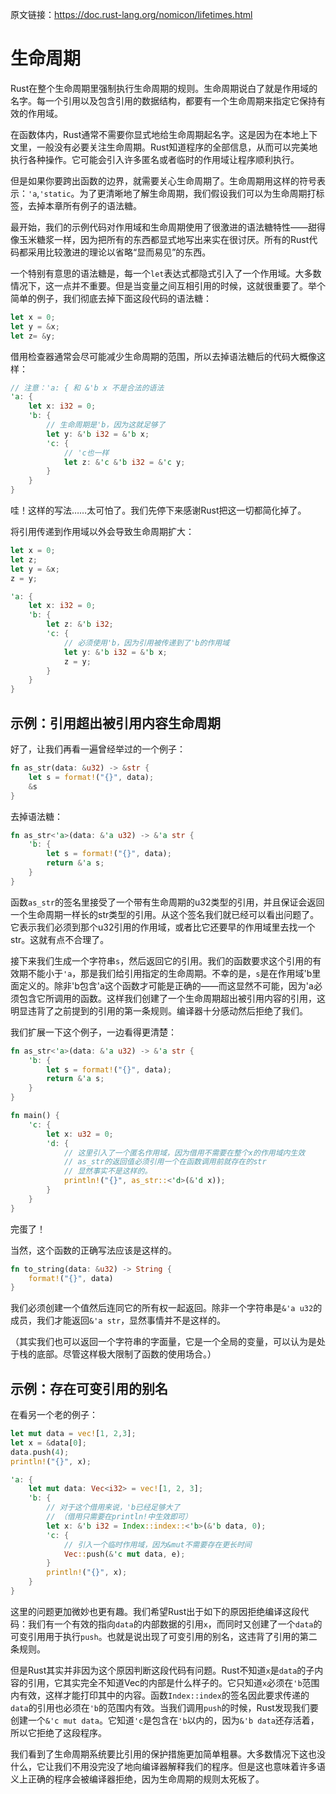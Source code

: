 原文链接：<https://doc.rust-lang.org/nomicon/lifetimes.html>

# 生命周期

Rust在整个生命周期里强制执行生命周期的规则。生命周期说白了就是作用域的名字。每一个引用以及包含引用的数据结构，都要有一个生命周期来指定它保持有效的作用域。

在函数体内，Rust通常不需要你显式地给生命周期起名字。这是因为在本地上下文里，一般没有必要关注生命周期。Rust知道程序的全部信息，从而可以完美地执行各种操作。它可能会引入许多匿名或者临时的作用域让程序顺利执行。

但是如果你要跨出函数的边界，就需要关心生命周期了。生命周期用这样的符号表示：`'a`,`'static`。为了更清晰地了解生命周期，我们假设我们可以为生命周期打标签，去掉本章所有例子的语法糖。

最开始，我们的示例代码对作用域和生命周期使用了很激进的语法糖特性——甜得像玉米糖浆一样，因为把所有的东西都显式地写出来实在很讨厌。所有的Rust代码都采用比较激进的理论以省略“显而易见”的东西。

一个特别有意思的语法糖是，每一个`let`表达式都隐式引入了一个作用域。大多数情况下，这一点并不重要。但是当变量之间互相引用的时候，这就很重要了。举个简单的例子，我们彻底去掉下面这段代码的语法糖：

```rust
let x = 0;
let y = &x;
let z= &y;
```

借用检查器通常会尽可能减少生命周期的范围，所以去掉语法糖后的代码大概像这样：

```rust
// 注意：'a: { 和 &'b x 不是合法的语法
'a: {
    let x: i32 = 0;
    'b: {
        // 生命周期是'b，因为这就足够了
        let y: &'b i32 = &'b x;
        'c: {
            // 'c也一样
            let z: &'c &'b i32 = &'c y;
        }
    }
}
```

哇！这样的写法……太可怕了。我们先停下来感谢Rust把这一切都简化掉了。

将引用传递到作用域以外会导致生命周期扩大：

```rust
let x = 0;
let z;
let y = &x;
z = y;
```

```rust
'a: {
    let x: i32 = 0;
    'b: {
        let z: &'b i32;
        'c: {
            // 必须使用'b，因为引用被传递到了'b的作用域
            let y: &'b i32 = &'b x;
            z = y;
        }
    }
}
```

## 示例：引用超出被引用内容生命周期

好了，让我们再看一遍曾经举过的一个例子：

```rust
fn as_str(data: &u32) -> &str {
    let s = format!("{}", data);
    &s
}
```

去掉语法糖：

```rust
fn as_str<'a>(data: &'a u32) -> &'a str {
    'b: {
        let s = format!("{}", data);
        return &'a s;
    }
}
```

函数`as_str`的签名里接受了一个带有生命周期的u32类型的引用，并且保证会返回一个生命周期一样长的str类型的引用。从这个签名我们就已经可以看出问题了。它表示我们必须到那个u32引用的作用域，或者比它还要早的作用域里去找一个str。这就有点不合理了。

接下来我们生成一个字符串`s`，然后返回它的引用。我们的函数要求这个引用的有效期不能小于`'a`，那是我们给引用指定的生命周期。不幸的是，`s`是在作用域'b里面定义的。除非'b包含'a这个函数才可能是正确的——而这显然不可能，因为'a必须包含它所调用的函数。这样我们创建了一个生命周期超出被引用内容的引用，这明显违背了之前提到的引用的第一条规则。编译器十分感动然后拒绝了我们。

我们扩展一下这个例子，一边看得更清楚：

```rust
fn as_str<'a>(data: &'a u32) -> &'a str {
    'b: {
        let s = format!("{}", data);
        return &'a s;
    }
}

fn main() {
    'c: {
        let x: u32 = 0;
        'd: {
            // 这里引入了一个匿名作用域，因为借用不需要在整个x的作用域内生效
            // as_str的返回值必须引用一个在函数调用前就存在的str
            // 显然事实不是这样的。
            println!("{}", as_str::<'d>(&'d x));
        }
    }
}
```

完蛋了！

当然，这个函数的正确写法应该是这样的。

```rust
fn to_string(data: &u32) -> String {
    format!("{}", data)
}
```

我们必须创建一个值然后连同它的所有权一起返回。除非一个字符串是`&'a u32`的成员，我们才能返回`&'a str`，显然事情并不是这样的。

（其实我们也可以返回一个字符串的字面量，它是一个全局的变量，可以认为是处于栈的底部。尽管这样极大限制了函数的使用场合。）

## 示例：存在可变引用的别名

在看另一个老的例子：

```rust
let mut data = vec![1, 2,3];
let x = &data[0];
data.push(4);
println!("{}", x);
```

```rust
'a: {
    let mut data: Vec<i32> = vec![1, 2, 3];
    'b: {
        // 对于这个借用来说，'b已经足够大了
        // （借用只需要在println!中生效即可）
        let x: &'b i32 = Index::index::<'b>(&'b data, 0);
        'c: {
            // 引入一个临时作用域，因为&mut不需要存在更长时间
            Vec::push(&'c mut data, e);
        }
        println!("{}", x);
    }
}
```

这里的问题更加微妙也更有趣。我们希望Rust出于如下的原因拒绝编译这段代码：我们有一个有效的指向`data`的内部数据的引用`x`，而同时又创建了一个`data`的可变引用用于执行`push`。也就是说出现了可变引用的别名，这违背了引用的第二条规则。

但是Rust其实并非因为这个原因判断这段代码有问题。Rust不知道`x`是`data`的子内容的引用，它其实完全不知道Vec的内部是什么样子的。它只知道`x`必须在`'b`范围内有效，这样才能打印其中的内容。函数`Index::index`的签名因此要求传递的`data`的引用也必须在`'b`的范围内有效。当我们调用`push`的时候，Rust发现我们要创建一个`&'c mut data`。它知道`'c`是包含在`'b`以内的，因为`&'b data`还存活着，所以它拒绝了这段程序。

我们看到了生命周期系统要比引用的保护措施更加简单粗暴。大多数情况下这也没什么，它让我们不用没完没了地向编译器解释我们的程序。但是这也意味着许多语义上正确的程序会被编译器拒绝，因为生命周期的规则太死板了。